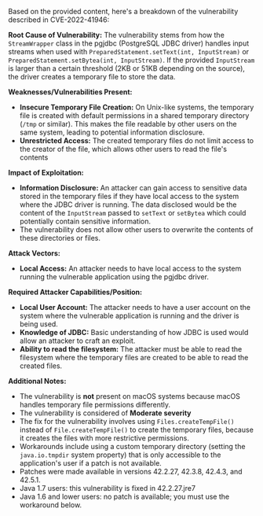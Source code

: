 Based on the provided content, here's a breakdown of the vulnerability described in CVE-2022-41946:

**Root Cause of Vulnerability:**
The vulnerability stems from how the `StreamWrapper` class in the pgjdbc (PostgreSQL JDBC driver) handles input streams when used with `PreparedStatement.setText(int, InputStream)` or `PreparedStatement.setBytea(int, InputStream)`. If the provided `InputStream` is larger than a certain threshold (2KB or 51KB depending on the source), the driver creates a temporary file to store the data.

**Weaknesses/Vulnerabilities Present:**

*   **Insecure Temporary File Creation:** On Unix-like systems, the temporary file is created with default permissions in a shared temporary directory (`/tmp` or similar). This makes the file readable by other users on the same system, leading to potential information disclosure.
*   **Unrestricted Access:** The created temporary files do not limit access to the creator of the file, which allows other users to read the file's contents

**Impact of Exploitation:**

*   **Information Disclosure:** An attacker can gain access to sensitive data stored in the temporary files if they have local access to the system where the JDBC driver is running. The data disclosed would be the content of the `InputStream` passed to `setText` or `setBytea` which could potentially contain sensitive information.
*   The vulnerability does not allow other users to overwrite the contents of these directories or files.

**Attack Vectors:**

*   **Local Access:** An attacker needs to have local access to the system running the vulnerable application using the pgjdbc driver.

**Required Attacker Capabilities/Position:**

*   **Local User Account:** The attacker needs to have a user account on the system where the vulnerable application is running and the driver is being used.
*   **Knowledge of JDBC:** Basic understanding of how JDBC is used would allow an attacker to craft an exploit.
* **Ability to read the filesystem:** The attacker must be able to read the filesystem where the temporary files are created to be able to read the created files.

**Additional Notes:**

*   The vulnerability is **not** present on macOS systems because macOS handles temporary file permissions differently.
*   The vulnerability is considered of **Moderate severity**
*   The fix for the vulnerability involves using `Files.createTempFile()` instead of `File.createTempFile()` to create the temporary files, because it creates the files with more restrictive permissions.
*   Workarounds include using a custom temporary directory (setting the `java.io.tmpdir` system property) that is only accessible to the application's user if a patch is not available.
* Patches were made available in versions 42.2.27, 42.3.8, 42.4.3, and 42.5.1.
* Java 1.7 users: this vulnerability is fixed in 42.2.27.jre7
* Java 1.6 and lower users: no patch is available; you must use the workaround below.